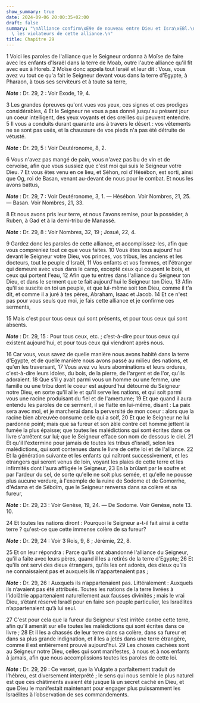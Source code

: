 ```yaml
---
show_summary: true
date: 2024-09-06 20:00:35+02:00
draft: false
summary: "\nAlliance confirm\xE9e de nouveau entre Dieu et Isra\xEBl.\nMenaces contre\
  \ les violateurs de cette alliance.\n"
title: Chapitre 29
---
```





1 Voici les paroles de l'alliance que le Seigneur ordonna à Moïse de faire avec les enfants d'Israël dans la terre de Moab, outre l'autre alliance qu'il fit avec eux à Horeb. 2 Moïse donc appela tout Israël et leur dit : Vous, vous avez vu tout ce qu'a fait le Seigneur devant vous dans la terre d'Egypte, à Pharaon, à tous ses serviteurs et à toute sa terre,

***Note*** :  Dr. 29, 2 : Voir Exode, 19, 4.

3 Les grandes épreuves qu'ont vues vos yeux, ces signes et ces prodiges considérables, 4 Et le Seigneur ne vous a pas donné jusqu'au présent jour un coeur intelligent, des yeux voyants et des oreilles qui peuvent entendre. 5 Il vous a conduits durant quarante ans à travers le désert : vos vêtements ne se sont pas usés, et la chaussure de vos pieds n'a pas été détruite de vétusté.

***Note*** :  Dr. 29, 5 : Voir Deutéronome, 8, 2.

6 Vous n'avez pas mangé de pain, vous n'avez pas bu de vin et de cervoise, afin que vous sussiez que c'est moi qui suis le Seigneur votre Dieu. 7 Et vous êtes venu en ce lieu, et Séhon, roi d'Hésébon, est sorti, ainsi que Og, roi de Basan, venant au-devant de nous pour le combat. Et nous les avons battus,

***Note*** :  Dr. 29, 7 : Voir Deutéronome, 3, 1. ― Hésébon. Voir Nombres, 21, 25. ― Basan. Voir Nombres, 21, 33.

8 Et nous avons pris leur terre, et nous l'avons remise, pour la posséder, à Ruben, à Gad et à la demi-tribu de Manassé.

***Note*** :  Dr. 29, 8 : Voir Nombres, 32, 19 ; Josué, 22, 4.


9 Gardez donc les paroles de cette alliance, et accomplissez-les, afin que vous compreniez tout ce que vous faites. 10 Vous êtes tous aujourd'hui devant le Seigneur votre Dieu, vos princes, vos tribus, les anciens et les docteurs, tout le peuple d'Israël, 11 Vos enfants et vos femmes, et l'étranger qui demeure avec vous dans le camp, excepté ceux qui coupent le bois, et ceux qui portent l'eau, 12 Afin que tu entres dans l'alliance du Seigneur ton Dieu, et dans le serment que te fait aujourd'hui le Seigneur ton Dieu, 13 Afin qu'il se suscite en toi un peuple, et que lui-même soit ton Dieu, comme il t'a dit, et comme il a juré à tes pères, Abraham, Isaac et Jacob. 14 Et ce n'est pas pour vous seuls que moi, je fais cette alliance et je confirme ces serments,


15 Mais c'est pour tous ceux qui sont présents, et pour tous ceux qui sont absents.

***Note*** :  Dr. 29, 15 : Pour tous ceux, etc. ; c’est-à-dire pour tous ceux qui existent aujourd’hui, et pour tous ceux qui viendront après nous.

16 Car vous, vous savez de quelle manière nous avons habité dans la terre d'Egypte, et de quelle manière nous avons passé au milieu des nations, et qu'en les traversant, 17 Vous avez vu leurs abominations et leurs ordures, c'est-à-dire leurs idoles, du bois, de la pierre, de l'argent et de l'or, qu'ils adoraient. 18 Que s'il y avait parmi vous un homme ou une femme, une famille ou une tribu dont le coeur est aujourd'hui détourné du Seigneur notre Dieu, en sorte qu'il aille et qu'il serve les nations, et qui soit parmi vous une racine produisant du fiel et de l'amertume; 19 Et que quand il aura entendu les paroles de ce serment, il se flatte en lui-même, disant : La paix sera avec moi, et je marcherai dans la perversité de mon coeur : alors que la racine bien abreuvée consume celle qui a soif, 20 Et que le Seigneur ne lui pardonne point; mais que sa fureur et son zèle contre cet homme jettent la fumée la plus épaisse; que toutes les malédictions qui sont écrites dans ce livre s'arrêtent sur lui; que le Seigneur
efface son nom de dessous le ciel. 21 Et qu'il l'extermine pour jamais de toutes les tribus d'israël, selon les malédictions, qui sont contenues dans le livre de cette loi et de l'alliance. 22 Et la génération suivante et les enfants qui naîtront successivement, et les étrangers qui seront venus de loin, voyant les plaies de cette terre et les infirmités dont l'aura affligée le Seigneur, 23 En la brûlant par le soufre et par l'ardeur du sel, de sorte qu'elle ne soit plus semée, et qu'elle ne pousse plus aucune verdure, à l'exemple de la ruine de Sodome et de Gomorrhe, d'Adama et de Séboïm, que le Seigneur renversa dans sa colère et sa fureur,

***Note*** :  Dr. 29, 23 : Voir Genèse, 19, 24. ― De Sodome. Voir Genèse, note 13. 10.

24 Et toutes les nations diront : Pourquoi le Seigneur a-t-il fait ainsi à cette terre ? qu'est-ce que cette immense colère de sa fureur?

***Note*** :  Dr. 29, 24 : Voir 3 Rois, 9, 8 ; Jérémie, 22, 8.

25 Et on leur répondra : Parce qu'ils ont abandonné l'alliance du Seigneur, qu'il a faite avec leurs pères, quand il les a retirés de la terre d'Egypte; 26 Et qu'ils ont servi des dieux étrangers, qu'ils les ont adorés, des dieux qu'ils ne connaissaient pas et auxquels ils n'appartenaient pas ;

***Note*** :  Dr. 29, 26 : Auxquels ils n’appartenaient pas. Littéralement : Auxquels ils n’avaient pas été attribués. Toutes les nations de la terre livrées à l’idolâtrie appartenaient naturellement aux fausses divinités ; mais le vrai Dieu, s’étant réservé Israël pour en faire son peuple particulier, les Israélites n’appartenaient qu’à lui seul.

27 C'est pour cela que la fureur du Seigneur s'est irritée contre cette terre, afin qu'il amenât sur elle toutes les malédictions qui sont écrites dans ce livre ; 28 Et il les a chassés de leur terre dans sa colère, dans sa fureur et dans sa plus grande indignation, et il les a jetés dans une terre étrangère, comme il est entièrement prouvé aujourd'hui. 29 Les choses cachées sont au Seigneur notre Dieu, celles qui sont manifestes, à nous et à nos enfants à jamais, afin que nous accomplissions toutes les paroles de cette loi.

***Note*** :  Dr. 29, 29 : Ce verset, que la Vulgate a parfaitement traduit de l’hébreu, est diversement interprété ; le sens qui nous semble le plus naturel est que ces châtiments avaient été jusque là un secret caché en Dieu, et que Dieu le manifestait maintenant pour engager plus puissamment les Israélites à l’observation de ses commandements.

